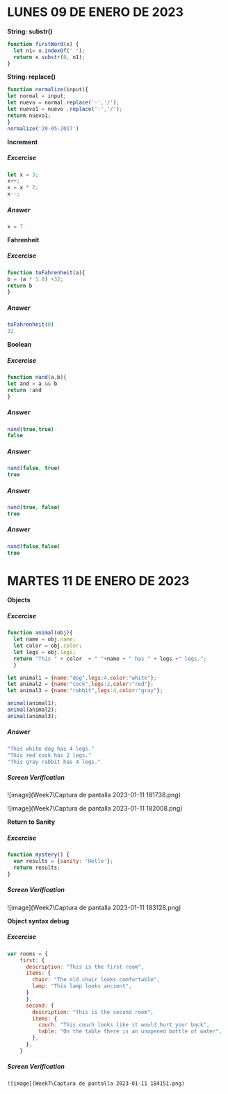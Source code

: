 # LUNES 09 DE ENERO DE 2023

**String: substr()**

```javascript
function firstWord(x) {
  let n1= x.indexOf(' ');
  return x.substr(0, n1);
}
```

**String: replace()**
```javascript
function normalize(input){
let normal = input;
let nuevo = normal.replace('-','/');
let nuevo1 = nuevo .replace('-','/');
return nuevo1;
}
normalize('20-05-2017')
```
**Increment**

##### Excercise
```javascript
let x = 3;
x++;
x = x * 2;
x--;
```
##### Answer
```javascript
x = 7
```

**Fahrenheit**

##### Excercise
```javascript
function toFahrenheit(a){
b = (a * 1.8) +32;
return b
}
```

##### Answer
```javascript
toFahrenheit(0)
32
```

**Boolean**
##### Excercise
```javascript
function nand(a,b){
let and = a && b
return !and
}
```

##### Answer
```javascript
nand(true,true)
false
```


##### Answer
```javascript
nand(false, true)
true
```


##### Answer
```javascript
nand(true, false)
true
```


##### Answer
```javascript
nand(false,false)
true
```

# MARTES 11 DE ENERO DE 2023

**Objects**

##### Excercise
```javascript
function animal(obj){
  let name = obj.name;
  let color = obj.color;
  let legs = obj.legs;
  return "This " + color  + " "+name + " has " + legs +" legs.";
  }

let animal1 = {name:"dog",legs:4,color:"white"};
let animal2 = {name:"cock",legs:2,color:"red"};
let animal3 = {name:"rabbit",legs:4,color:"gray"};

animal(animal1);
animal(animal2);
animal(animal3);
```
##### Answer
```javascript
"This white dog has 4 legs."
"This red cock has 2 legs."
"This gray rabbit has 4 legs."
```

##### Screen Verification
![image](Week7\Captura de pantalla 2023-01-11 181738.png)

![image](Week7\Captura de pantalla 2023-01-11 182008.png)


**Return to Sanity**

##### Excercise
```javascript
function mystery() {
  var results = {sanity: 'Hello'};
  return results;
}
```
##### Screen Verification
![image](Week7\Captura de pantalla 2023-01-11 183128.png)

**Object syntax debug**
##### Excercise
```javascript
var rooms = {
    first: {
      description: "This is the first room",
      items: {
        chair: "The old chair looks comfortable",
        lamp: "This lamp looks ancient",
      }
      },
      second: {
        description: "This is the second room",
        items: {
          couch: "This couch looks like it would hurt your back",
          table: "On the table there is an unopened bottle of water",
        },
      },
    }
```
##### Screen Verification
```
![image](Week7\Captura de pantalla 2023-01-11 184151.png)
```